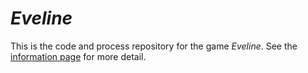 # *Eveline*

This is the code and process repository for the game *Eveline*. See the [information page](info/) for more detail.
